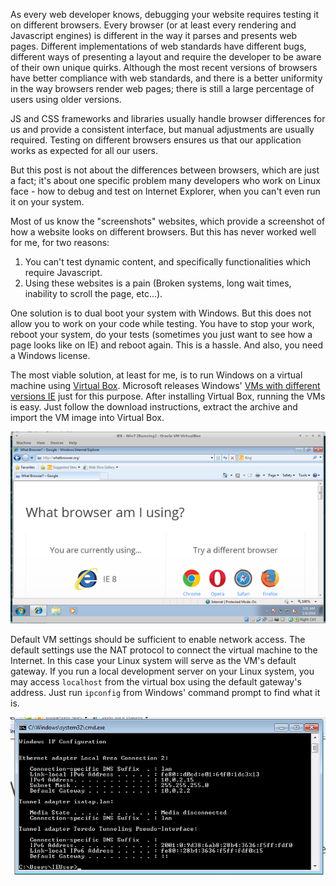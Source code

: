As every web developer knows, debugging your website requires testing it on
different browsers. Every browser (or at least every rendering and Javascript
engines) is different in the way it parses and presents web pages. Different
implementations of web standards have different bugs, different ways of
presenting a layout and require the developer to be aware of their own unique
quirks. Although the most recent versions of browsers have better compliance
with web standards, and there is a better uniformity in the way browsers render
web pages; there is still a large percentage of users using older versions.

JS and CSS frameworks and libraries usually handle browser differences for us
and provide a consistent interface, but manual adjustments are usually required.
Testing on different browsers ensures us that our application works as expected
for all our users.

But this post is not about the differences between browsers, which are just a
fact; it's about one specific problem many developers who work on Linux face -
how to debug and test on Internet Explorer, when you can't even run it on your
system.

Most of us know the "screenshots" websites, which provide a screenshot of how
a website looks on different browsers. But this has never worked well for me,
for two reasons:

1.  You can't test dynamic content, and specifically functionalities which
    require Javascript.
2.  Using these websites is a pain (Broken systems, long wait times,
    inability to scroll the page, etc...).

One solution is to dual boot your system with Windows. But this does not allow
you to work on your code while testing. You have to stop your work, reboot
your system, do your tests (sometimes you just want to see how a page looks
like on IE) and reboot again. This is a hassle. And also, you need a Windows
license.

The most viable solution, at least for me, is to run Windows on a virtual
machine using [Virtual Box][1]. Microsoft releases Windows' [VMs with different
versions IE][2] just for this purpose. After installing Virtual Box, running
the VMs is easy. Just follow the download instructions, extract the archive and
import the VM image into Virtual Box.

![IE8, Windows 7][img1]

Default VM settings should be sufficient to enable network access. The default
settings use the NAT protocol to connect the virtual machine to the Internet.
In this case your Linux system will serve as the VM's default gateway. If you
run a local development server on your Linux system, you may access `localhost`
from the virtual box using the default gateway's address. Just run `ipconfig`
from Windows' command prompt to find what it is.

![ipconfig][img2]

[1]:https://www.virtualbox.org/
[2]:http://www.modern.ie/en-us/virtualization-tools

[img1]:../images/internet-explorer-on-linux/ie8vm.png
[img2]:../images/internet-explorer-on-linux/cmd.png
